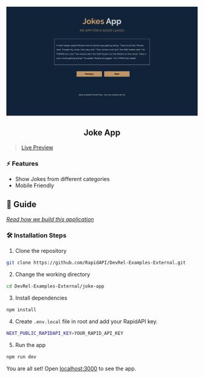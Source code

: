 ![cover](assets/cover.png)

<div align="center">
	<h2>Joke App</h2>
</div>

> [Live Preview](https://rapidapi-example-joke-app.vercel.app/)

### ⚡️ Features

- Show Jokes from different categories
- Mobile Friendly

## 📖 Guide

[*Read how we build this application*](https://rapidapi.com/guides/build-joke-app)

### 🛠️ Installation Steps

1. Clone the repository

```bash
git clone https://github.com/RapidAPI/DevRel-Examples-External.git
```

2. Change the working directory

```bash
cd DevRel-Examples-External/joke-app
```

3. Install dependencies

```bash
npm install
```

4. Create `.env.local` file in root and add your RapidAPI key.

```bash
NEXT_PUBLIC_RAPIDAPI_KEY=YOUR_RAPID_API_KEY
```

5. Run the app

```bash
npm run dev
```

You are all set! Open [localhost:3000](http://localhost:3000/) to see the app.
